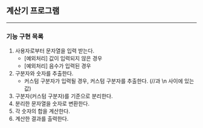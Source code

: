 ## 계산기 프로그램

---

### 기능 구현 목록
1. 사용자로부터 문자열을 입력 받는다.
   - [예외처리] 값이 입력되지 않은 경우
   - [예외처리] 음수가 입력된 경우
2. 구분자와 숫자를 추출한다.
   - 커스텀 구분자가 입력될 경우, 커스텀 구분자를 추출한다. (//과 \n 사이에 있는 값)
3. 구분자(커스텀 구분자)를 기준으로 분리한다.
4. 분리한 문자열을 숫자로 변환한다.
5. 각 숫자의 합을 계산한다.
6. 계산한 결과를 출력한다.